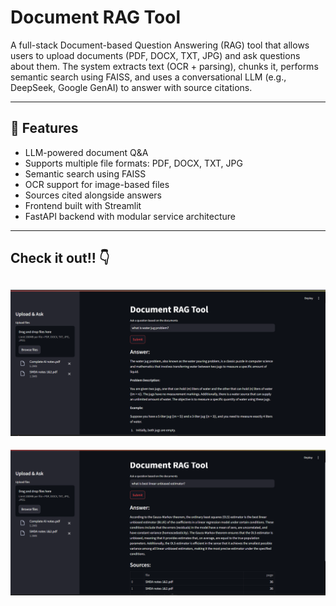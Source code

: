 # Document RAG Tool
A full-stack Document-based Question Answering (RAG) tool that allows users to upload documents (PDF, DOCX, TXT, JPG) and ask questions about them. The system extracts text (OCR + parsing), chunks it, performs semantic search using FAISS, and uses a conversational LLM (e.g., DeepSeek, Google GenAI) to answer with source citations.

---

## 🚀 Features
- LLM-powered document Q&A
- Supports multiple file formats: PDF, DOCX, TXT, JPG
- Semantic search using FAISS
- OCR support for image-based files
- Sources cited alongside answers
- Frontend built with Streamlit
- FastAPI backend with modular service architecture

---

## Check it out!! 👇
![demopic1](demo/demopic1.png)
---
![demopic2](demo/demopic2.png)